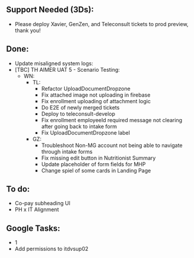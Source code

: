 ## Support Needed (3Ds):
  - Please deploy Xavier, GenZen, and Teleconsult tickets to prod preview, thank you!
## Done:
  - Update misaligned system logs:
  - [TBC] TH AIMER UAT 5 - Scenario Testing:
    - WN:
      - TL:
        - Refactor UploadDocumentDropzone
        - Fix attached image not uploading in firebase
        - Fix enrollment uploading of attachment logic
        - Do E2E of newly merged tickets
        - Deploy to teleconsult-develop
        - Fix enrollment employeeId required message not clearing after going back to intake form
        - Fix UploadDocumentDropzone label
      - GZ:
        - Troubleshoot Non-MG account not being able to navigate through intake forms
        - Fix missing edit button in Nutritionist Summary
        - Update placeholder of form fields for MHP
        - Change spiel of some cards in Landing Page
## To do:
  - Co-pay subheading UI
  - PH x IT Alignment
## Google Tasks:
  - 1 
  - Add permissions to itdvsup02
